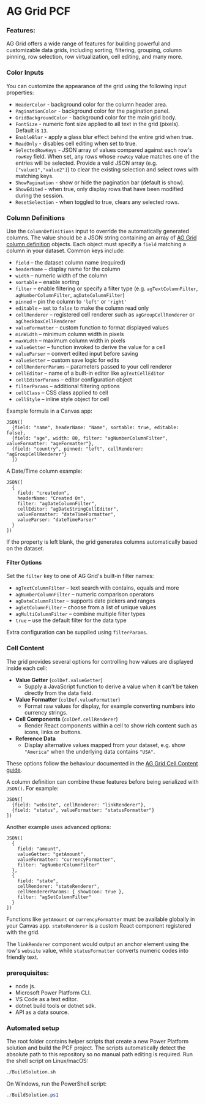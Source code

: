 # AG Grid PCF

### Features:
AG Grid offers a wide range of features for building powerful and customizable data grids, including sorting, filtering, grouping, column pinning, row selection, row virtualization, cell editing, and many more.


### Color Inputs
You can customize the appearance of the grid using the following input properties:
* `HeaderColor` - background color for the column header area.
* `PaginationColor` - background color for the pagination panel.
* `GridBackgroundColor` - background color for the main grid body.
* `FontSize` - numeric font size applied to all text in the grid (pixels). Default is `13`.
* `EnableBlur` - apply a glass blur effect behind the entire grid when true.
* `ReadOnly` - disables cell editing when set to true.
* `SelectedRowKeys` - JSON array of values compared against each row's `rowKey` field. When set, any rows whose `rowKey` value matches one of the entries will be selected. Provide a valid JSON array (e.g. `["value1","value2"]`) to clear the existing selection and select rows with matching keys.
* `ShowPagination` - show or hide the pagination bar (default is show).
* `ShowEdited` - when true, only display rows that have been modified during the session.
* `ResetSelection` - when toggled to true, clears any selected rows.

### Column Definitions
Use the `ColumnDefinitions` input to override the automatically generated columns. The value should be a JSON string containing an array of [AG Grid column definition](https://www.ag-grid.com/react-data-grid/column-definitions/) objects. Each object must specify a `field` matching a column in your dataset. Common keys include:

* `field` – the dataset column name (required)
* `headerName` – display name for the column
* `width` – numeric width of the column
* `sortable` – enable sorting
* `filter` – enable filtering or specify a filter type (e.g. `agTextColumnFilter`, `agNumberColumnFilter`, `agDateColumnFilter`)
* `pinned` – pin the column to `'left'` or `'right'`
* `editable` – set to `false` to make the column read only
* `cellRenderer` – registered cell renderer such as `agGroupCellRenderer` or `agCheckboxCellRenderer`
* `valueFormatter` – custom function to format displayed values
* `minWidth` – minimum column width in pixels
* `maxWidth` – maximum column width in pixels
* `valueGetter` – function invoked to derive the value for a cell
* `valueParser` – convert edited input before saving
* `valueSetter` – custom save logic for edits
* `cellRendererParams` – parameters passed to your cell renderer
* `cellEditor` – name of a built-in editor like `agTextCellEditor`
* `cellEditorParams` – editor configuration object
* `filterParams` – additional filtering options
* `cellClass` – CSS class applied to cell
* `cellStyle` – inline style object for cell

Example formula in a Canvas app:

```PowerApps
JSON([
  {field: "name", headerName: "Name", sortable: true, editable: false},
  {field: "age", width: 80, filter: "agNumberColumnFilter", valueFormatter: "ageFormatter"},
  {field: "country", pinned: "left", cellRenderer: "agGroupCellRenderer"}
  ])
  ```

A Date/Time column example:

```PowerApps
JSON([
  {
    field: "createdon",
    headerName: "Created On",
    filter: "agDateColumnFilter",
    cellEditor: "agDateStringCellEditor",
    valueFormatter: "dateTimeFormatter",
    valueParser: "dateTimeParser"
  }
])
```

If the property is left blank, the grid generates columns automatically based on the dataset.

#### Filter Options
Set the `filter` key to one of AG Grid's built‑in filter names:

* `agTextColumnFilter` – text search with contains, equals and more
* `agNumberColumnFilter` – numeric comparison operators
* `agDateColumnFilter` – supports date pickers and ranges
* `agSetColumnFilter` – choose from a list of unique values
* `agMultiColumnFilter` – combine multiple filter types
* `true` – use the default filter for the data type

Extra configuration can be supplied using `filterParams`.

### Cell Content
The grid provides several options for controlling how values are displayed inside each cell:

* **Value Getter** (`colDef.valueGetter`)
  * Supply a JavaScript function to derive a value when it can't be taken directly from the data field.
* **Value Formatter** (`colDef.valueFormatter`)
  * Format raw values for display, for example converting numbers into currency strings.
* **Cell Components** (`colDef.cellRenderer`)
  * Render React components within a cell to show rich content such as icons, links or buttons.
* **Reference Data**
  * Display alternative values mapped from your dataset, e.g. show `"America"` when the underlying data contains `"USA"`.

These options follow the behaviour documented in the [AG Grid Cell Content guide](https://www.ag-grid.com/react-data-grid/cell-content/).

A column definition can combine these features before being serialized with `JSON()`. For example:

```PowerApps
JSON([
  {field: "website", cellRenderer: "linkRenderer"},
  {field: "status", valueFormatter: "statusFormatter"}
])
```

Another example uses advanced options:

```PowerApps
JSON([
  {
    field: "amount",
    valueGetter: "getAmount",
    valueFormatter: "currencyFormatter",
    filter: "agNumberColumnFilter"
  },
  {
    field: "state",
    cellRenderer: "stateRenderer",
    cellRendererParams: { showIcon: true },
    filter: "agSetColumnFilter"
  }
])
```

Functions like `getAmount` or `currencyFormatter` must be available globally in your Canvas app. `stateRenderer` is a custom React component registered with the grid.

The `linkRenderer` component would output an anchor element using the row's `website` value, while `statusFormatter` converts numeric codes into friendly text.

### prerequisites:
* node js.
* Microsoft Power Platform CLI.
* VS Code as a text editor.
* dotnet build tools or dotnet sdk.
* API as a data source.

### Automated setup
The root folder contains helper scripts that create a new Power Platform solution and build the PCF project. The scripts automatically detect the absolute path to this repository so no manual path editing is required.
Run the shell script on Linux/macOS:
```bash
./BuildSolution.sh
```
On Windows, run the PowerShell script:
```powershell
./BuildSolution.ps1
```

